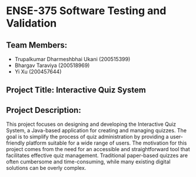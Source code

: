 # ENSE-375 Software Testing and Validation

## Team Members:
- Trupalkumar Dharmeshbhai Ukani (200515399)
- Bhargav Taraviya (200518969)
- Yi Xu (200457644)

## Project Title: Interactive Quiz System

## Project Description:
This project focuses on designing and developing the Interactive Quiz System, a Java-based application for creating and managing quizzes. The goal is to simplify the process of quiz administration by providing a user-friendly platform suitable for a wide range of users. The motivation for this project comes from the need for an accessible and straightforward tool that facilitates effective quiz management. Traditional paper-based quizzes are often cumbersome and time-consuming, while many existing digital solutions can be overly complex.
